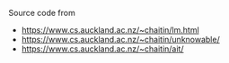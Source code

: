 Source code from
* https://www.cs.auckland.ac.nz/~chaitin/lm.html
* https://www.cs.auckland.ac.nz/~chaitin/unknowable/
* https://www.cs.auckland.ac.nz/~chaitin/ait/
